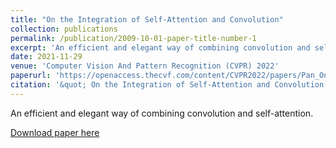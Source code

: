 ```yaml
---
title: "On the Integration of Self-Attention and Convolution"
collection: publications
permalink: /publication/2009-10-01-paper-title-number-1
excerpt: 'An efficient and elegant way of combining convolution and self-attention.'
date: 2021-11-29
venue: 'Computer Vision And Pattern Recognition (CVPR) 2022'
paperurl: 'https://openaccess.thecvf.com/content/CVPR2022/papers/Pan_On_the_Integration_of_Self-Attention_and_Convolution_CVPR_2022_paper.pdf'
citation: '&quot; On the Integration of Self-Attention and Convolution. &quot; <i>CVPR 2022 1</i>. 1(1).'
---
```

An efficient and elegant way of combining convolution and self-attention.

[Download paper here](https://openaccess.thecvf.com/content/CVPR2022/papers/Pan_On_the_Integration_of_Self-Attention_and_Convolution_CVPR_2022_paper.pdf)
